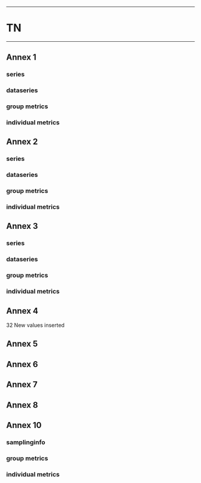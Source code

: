-----------------------------------------------------------
# TN
-----------------------------------------------------------

## Annex 1

### series

### dataseries


### group metrics


### individual metrics

## Annex 2

### series

### dataseries


### group metrics


### individual metrics



## Annex 3

### series

### dataseries


### group metrics


### individual metrics



## Annex 4

32 New values inserted

## Annex 5



## Annex 6



## Annex 7



## Annex 8



## Annex 10

### samplinginfo


### group metrics


### individual metrics

